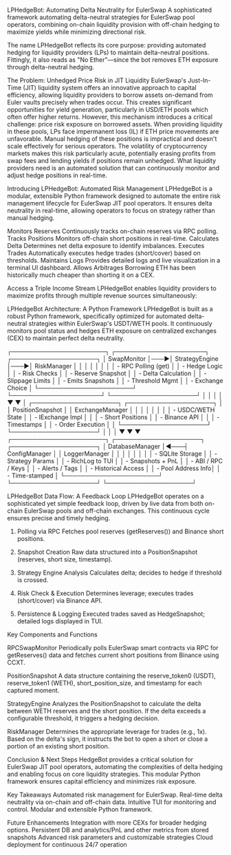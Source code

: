 LPHedgeBot: Automating Delta Neutrality for EulerSwap
A sophisticated framework automating delta-neutral strategies for EulerSwap pool operators, combining on-chain liquidity provision with off-chain hedging to maximize yields while minimizing directional risk.

The name LPHedgeBot reflects its core purpose: providing automated hedging for liquidity providers (LPs) to maintain delta-neutral positions.
Fittingly, it also reads as "No Ether"—since the bot removes ETH exposure through delta-neutral hedging. 

The Problem: Unhedged Price Risk in JIT Liquidity
EulerSwap's Just-In-Time (JIT) liquidity system offers an innovative approach to capital efficiency, allowing liquidity providers to borrow assets on-demand from Euler vaults precisely when trades occur. This creates significant opportunities for yield generation, particularly in USD/ETH pools which often offer higher returns.
However, this mechanism introduces a critical challenge: price risk exposure on borrowed assets. When providing liquidity in these pools, LPs face impermanent loss (IL) if ETH price movements are unfavorable. Manual hedging of these positions is impractical and doesn't scale effectively for serious operators.
The volatility of cryptocurrency markets makes this risk particularly acute, potentially erasing profits from swap fees and lending yields if positions remain unhedged. What liquidity providers need is an automated solution that can continuously monitor and adjust hedge positions in real-time.

Introducing LPHedgeBot: Automated Risk Management
LPHedgeBot is a modular, extensible Python framework designed to automate the entire risk management lifecycle for EulerSwap JIT pool operators. It ensures delta neutrality in real-time, allowing operators to focus on strategy rather than manual hedging.

Monitors Reserves
Continuously tracks on-chain reserves via RPC polling.
Tracks Positions
Monitors off-chain short positions in real-time.
Calculates Delta
Determines net delta exposure to identify imbalances.
Executes Trades
Automatically executes hedge trades (short/cover) based on thresholds.
Maintains Logs
Provides detailed logs and live visualization in a terminal UI dashboard.
Allows Arbitrages
Borrowing ETH has been historically much cheaper than shorting it on a CEX.

Access a Triple Income Stream
LPHedgeBot enables liquidity providers to maximize profits through multiple revenue sources simultaneously:

LPHedgeBot Architecture: A Python Framework
LPHedgeBot is built as a robust Python framework, specifically optimized for automated delta-neutral strategies within EulerSwap's USDT/WETH pools. It continuously monitors pool status and hedges ETH exposure on centralized exchanges (CEX) to maintain perfect delta neutrality.

┌──────────────────────┐    ┌─────────────────────┐    ┌────────────────────┐
│     SwapMonitor      │───▶│   StrategyEngine    │───▶│    RiskManager     │
│                      │    │                     │    │                    │
│ - RPC Polling (get)  │    │ - Hedge Logic       │    │ - Risk Checks      │
│ - Reserve Snapshot   │    │ - Delta Calculation │    │ - Slippage Limits  │
│ - Emits Snapshots    │    │ - Threshold Mgmt    │    │ - Exchange Choice  │
└──────────────────────┘    └─────────────────────┘    └────────────────────┘
           │                          │                          │
           │                          ▼                          ▼
           │                ┌────────────────────┐    ┌────────────────────┐
           │                │  PositionSnapshot  │    │  ExchangeManager   │
           │                │                    │    │                    │
           │                │ - USDC/WETH State  │    │ - IExchange Impl   │
           │                │ - Short Positions  │    │ - Binance API      │
           │                │ - Timestamps       │    │ - Order Execution  │
           │                └────────────────────┘    └────────────────────┘
           │                          │                          │
           ▼                          ▼                          ▼
┌──────────────────────┐    ┌────────────────────┐    ┌────────────────────┐
│   DatabaseManager    │◀───┤    ConfigManager   │    │    LoggerManager   │
│                      │    │                    │    │                    │
│ - SQLite Storage     │    │ - Strategy Params  │    │ - RichLog to TUI   │
│ - Snapshots + PnL    │    │ - ABI / RPC / Keys │    │ - Alerts / Tags    │
│ - Historical Access  │    │ - Pool Address Info│    │ - Time-stamped     │
└──────────────────────┘    └────────────────────┘    └────────────────────┘

LPHedgeBot Data Flow: A Feedback Loop
LPHedgeBot operates on a sophisticated yet simple feedback loop, driven by live data from both on-chain EulerSwap pools and off-chain exchanges. This continuous cycle ensures precise and timely hedging.

1. Polling via RPC
Fetches pool reserves (getReserves()) and Binance short positions.

2. Snapshot Creation
Raw data structured into a PositionSnapshot (reserves, short size, timestamp).

3. Strategy Engine Analysis
Calculates delta; decides to hedge if threshold is crossed.

4. Risk Check & Execution
Determines leverage; executes trades (short/cover) via Binance API.

5. Persistence & Logging
Executed trades saved as HedgeSnapshot; detailed logs displayed in TUI.

Key Components and Functions

RPCSwapMonitor
Periodically polls EulerSwap smart contracts via RPC for getReserves() data and fetches current short positions from Binance using CCXT.

PositionSnapshot
A data structure containing the reserve_token0 (USDT), reserve_token1 (WETH), short_position_size, and timestamp for each captured moment.

StrategyEngine
Analyzes the PositionSnapshot to calculate the delta between WETH reserves and the short position. If the delta exceeds a configurable threshold, it triggers a hedging decision.

RiskManager
Determines the appropriate leverage for trades (e.g., 1x). Based on the delta's sign, it instructs the bot to open a short or close a portion of an existing short position.

Conclusion & Next Steps
HedgeBot provides a critical solution for EulerSwap JIT pool operators, automating the complexities of delta hedging and enabling focus on core liquidity strategies. This modular Python framework ensures capital efficiency and minimizes risk exposure.

Key Takeaways
Automated risk management for EulerSwap.
Real-time delta neutrality via on-chain and off-chain data.
Intuitive TUI for monitoring and control.
Modular and extensible Python framework.

Future Enhancements
Integration with more CEXs for broader hedging options.
Persistent DB and analytics/PnL and other metrics from stored snapshots
Advanced risk parameters and customizable strategies
Cloud deployment for continuous 24/7 operation

